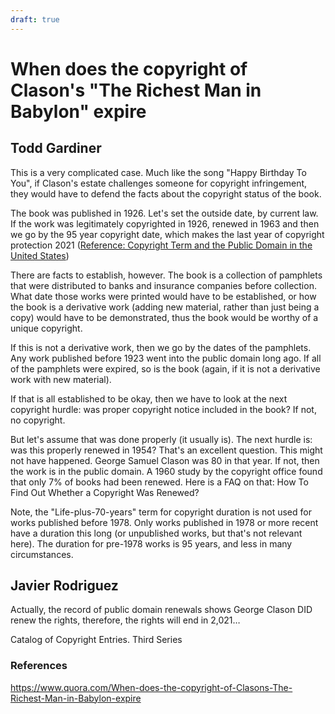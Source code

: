 ```yaml
---
draft: true
---
```


# When does the copyright of Clason's "The Richest Man in Babylon" expire

## Todd Gardiner

This is a very complicated case. Much like the song "Happy Birthday To You", if Clason's estate challenges someone for copyright infringement, they would have to defend the facts about the copyright status of the book.

The book was published in 1926. Let's set the outside date, by current law. If the work was legitimately copyrighted in 1926, renewed in 1963 and then we go by the 95 year copyright date, which makes the last year of copyright protection 2021 ([Reference: Copyright Term and the Public Domain in the United States](http://copyright.cornell.edu/resources/publicdomain.cfm))

There are facts to establish, however. The book is a collection of pamphlets that were distributed to banks and insurance companies before collection. What date those works were printed would have to be established, or how the book is a derivative work (adding new material, rather than just being a copy) would have to be demonstrated, thus the book would be worthy of a unique copyright.

If this is not a derivative work, then we go by the dates of the pamphlets. Any work published before 1923 went into the public domain long ago. If all of the pamphlets were expired, so is the book (again, if it is not a derivative work with new material).

If that is all established to be okay, then we have to look at the next copyright hurdle: was proper copyright notice included in the book? If not, no copyright.

But let's assume that was done properly (it usually is). The next hurdle is: was this properly renewed in 1954? That's an excellent question. This might not have happened. George Samuel Clason was 80 in that year. If not, then the work is in the public domain. A 1960 study by the copyright office found that only 7% of books had been renewed. Here is a FAQ on that: How To Find Out Whether a Copyright Was Renewed?

Note, the "Life-plus-70-years" term for copyright duration is not used for works published before 1978. Only works published in 1978 or more recent have a duration this long (or unpublished works, but that's not relevant here). The duration for pre-1978 works is 95 years, and less in many circumstances.

## Javier Rodriguez

Actually, the record of public domain renewals shows George Clason DID renew the rights, therefore, the rights will end in 2,021…

Catalog of Copyright Entries. Third Series

### References

https://www.quora.com/When-does-the-copyright-of-Clasons-The-Richest-Man-in-Babylon-expire

